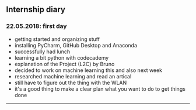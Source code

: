 ## Internship diary
### 22.05.2018: first day
* getting started and organizing stuff
* installing PyCharm, GitHub Desktop and Anaconda
* successfully had lunch 
* learning a bit python with codecademy
* explanation of the Project (L2C) by Bruno
* decided to work on machine learning this and also next week
* researched machine learning and read an artical
* still have to figure out the thing with the WLAN
* it's a good thing to make a clear plan what you want to do to get things done

--------------------------------------------------------------------------------------------------------------------

